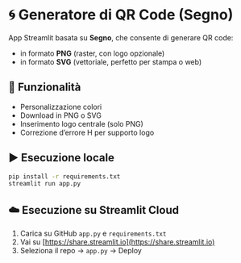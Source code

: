 
# 🌀 Generatore di QR Code (Segno)

App Streamlit basata su **Segno**, che consente di generare QR code:
- in formato **PNG** (raster, con logo opzionale)
- in formato **SVG** (vettoriale, perfetto per stampa o web)

## 🚀 Funzionalità
- Personalizzazione colori
- Download in PNG o SVG
- Inserimento logo centrale (solo PNG)
- Correzione d’errore H per supporto logo

## ▶️ Esecuzione locale
```bash
pip install -r requirements.txt
streamlit run app.py
```

## ☁️ Esecuzione su Streamlit Cloud
1. Carica su GitHub `app.py` e `requirements.txt`
2. Vai su [https://share.streamlit.io](https://share.streamlit.io)
3. Seleziona il repo → `app.py` → Deploy

